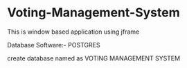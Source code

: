 # Voting-Management-System
This is window based application using jframe

Database Software:- POSTGRES

 create database named as VOTING MANAGEMENT SYSTEM



